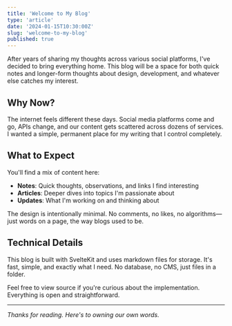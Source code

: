```yaml
---
title: 'Welcome to My Blog'
type: 'article'
date: '2024-01-15T10:30:00Z'
slug: 'welcome-to-my-blog'
published: true
---
```


After years of sharing my thoughts across various social platforms, I've decided to bring everything home. This blog will be a space for both quick notes and longer-form thoughts about design, development, and whatever else catches my interest.

## Why Now?

The internet feels different these days. Social media platforms come and go, APIs change, and our content gets scattered across dozens of services. I wanted a simple, permanent place for my writing that I control completely.

## What to Expect

You'll find a mix of content here:

- **Notes**: Quick thoughts, observations, and links I find interesting
- **Articles**: Deeper dives into topics I'm passionate about
- **Updates**: What I'm working on and thinking about

The design is intentionally minimal. No comments, no likes, no algorithms—just words on a page, the way blogs used to be.

## Technical Details

This blog is built with SvelteKit and uses markdown files for storage. It's fast, simple, and exactly what I need. No database, no CMS, just files in a folder.

Feel free to view source if you're curious about the implementation. Everything is open and straightforward.

---

_Thanks for reading. Here's to owning our own words._

